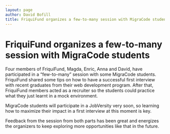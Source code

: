 ```yaml
---
layout: page
author: David Bofill
title: FriquiFund organizes a few-to-many session with MigraCode students 
---
```


# FriquiFund organizes a few-to-many session with MigraCode students 

Four members of FriquiFund, Magda, Enric, Anna and David, have participated in a “few-to-many” session with some MigraCode students. FriquiFund shared some tips on how to have a successful first interview with recent graduates from their web development program. After that, FriquiFund members acted as a recruiter so the students could practice what they just learnt in a mock environment.

MigraCode students will participate in a JobVersity very soon, so learning how to maximize their impact in a first interview at this moment is key.

Feedback from the session from both parts has been great and energizes the organizers to keep exploring more opportunities like that in the future.
